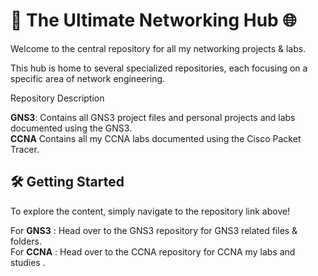 # 🚀 The Ultimate Networking Hub 🌐

Welcome to the central repository for all my networking projects & labs.

This hub is home to several specialized repositories, each focusing on a specific area of network engineering.

Repository           Description	

**GNS3**:	          Contains all GNS3 project files and personal projects and labs documented using the GNS3. <br>
**CCNA**            Contains all my CCNA labs documented using the Cisco Packet Tracer.

## 🛠️ Getting Started
To explore the content, simply navigate to the repository link above!

For **GNS3** : Head over to the GNS3 repository for GNS3 related files & folders. <br>
For **CCNA** : Head over to the CCNA repository for CCNA my labs and studies .

